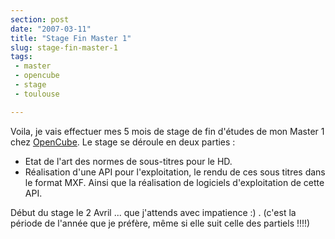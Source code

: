 ```yaml
---
section: post
date: "2007-03-11"
title: "Stage Fin Master 1"
slug: stage-fin-master-1
tags:
 - master
 - opencube
 - stage
 - toulouse

---
```


Voila, je vais effectuer mes 5 mois de stage de fin d'études de mon Master 1 chez [OpenCube](http://www.opencubetech.com/). Le stage se déroule en deux parties :

  * Etat de l'art des normes de sous-titres pour le HD.
  * Réalisation d'une API pour l'exploitation, le rendu de ces sous titres dans le format MXF. Ainsi que la réalisation de logiciels d'exploitation de cette API.

Début du stage le 2 Avril ... que j'attends avec impatience :) . (c'est la période de l'année que je préfère, même si elle suit celle des partiels !!!!)
